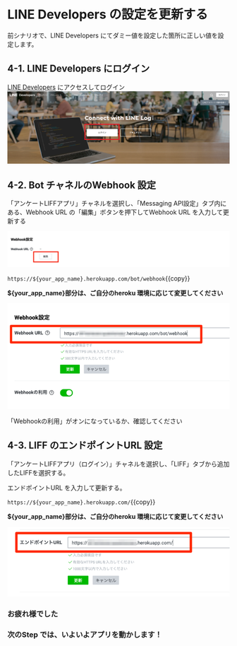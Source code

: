 # LINE Developers の設定を更新する

前シナリオで、LINE Developers にてダミー値を設定した箇所に正しい値を設定します。

## 4-1. LINE Developers にログイン

[LINE Developers](https://developers.line.biz/ja/) にアクセスしてログイン
![LINE Developers](https://raw.githubusercontent.com/sumihiro3/katacoda-scenarios/master/LineBotBasicCourse/LineBotBasicScenario/images/LINEDevelopers.png)

## 4-2. Bot チャネルのWebhook 設定

「アンケートLIFFアプリ」チャネルを選択し、「Messaging API設定」タブ内にある、Webhook URL の「編集」ボタンを押下してWebhook URL を入力して更新する

![Webhook](https://raw.githubusercontent.com/sumihiro3/katacoda-scenarios/master/LineBotBasicCourse/LineBotBasicScenario/images/WebhookSetting_01.png)

`https://${your_app_name}.herokuapp.com/bot/webhook`{{copy}}

**${your_app_name}部分は、ご自分のheroku 環境に応じて変更してください**

![Webhook URL](https://raw.githubusercontent.com/sumihiro3/katacoda-scenarios/master/LiffKintoneQuestionaryCourse/SetupBotAndLiff/images/UpdateWebhookURL.png)

「Webhookの利用」がオンになっているか、確認してください


## 4-3. LIFF のエンドポイントURL 設定

「アンケートLIFFアプリ（ログイン）」チャネルを選択し、「LIFF」タブから追加したLIFFを選択する。

エンドポイントURL を入力して更新する。


`https://${your_app_name}.herokuapp.com/`{{copy}}

**${your_app_name}部分は、ご自分のheroku 環境に応じて変更してください**

![LIFF アプリを追加](https://raw.githubusercontent.com/sumihiro3/katacoda-scenarios/master/LiffKintoneQuestionaryCourse/SetupBotAndLiff/images/UpdateLiffEndpointURL02.png)

### お疲れ様でした
### 次のStep では、いよいよアプリを動かします！
